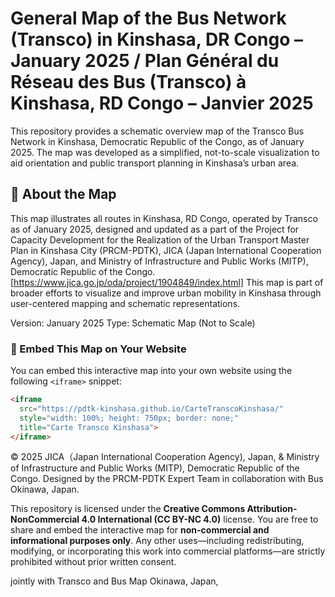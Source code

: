 # General Map of the Bus Network (Transco) in Kinshasa, DR Congo – January 2025 / Plan Général du Réseau des Bus (Transco) à Kinshasa, RD Congo – Janvier 2025 
This repository provides a schematic overview map of the Transco Bus Network in Kinshasa, Democratic Republic of the Congo, as of January 2025. The map was developed as a simplified, not-to-scale visualization to aid orientation and public transport planning in Kinshasa’s urban area.

## 📍 About the Map
This map illustrates all routes in Kinshasa, RD Congo, operated by Transco as of January 2025, designed and updated as a part of the Project for Capacity Development for the Realization of the Urban Transport Master Plan in Kinshasa City (PRCM-PDTK), JICA (Japan International Cooperation Agency), Japan, and Ministry of Infrastructure and Public Works (MITP), Democratic Republic of the Congo. 
[https://www.jica.go.jp/oda/project/1904849/index.html]
This map is part of broader efforts to visualize and improve urban mobility in Kinshasa through user-centered mapping and schematic representations.

Version: January 2025
Type: Schematic Map (Not to Scale)

### 🧩 Embed This Map on Your Website

You can embed this interactive map into your own website using the following `<iframe>` snippet:

```html
<iframe 
  src="https://pdtk-kinshasa.github.io/CarteTranscoKinshasa/" 
  style="width: 100%; height: 750px; border: none;" 
  title="Carte Transco Kinshasa">
</iframe>
```

© 2025 JICA（Japan International Cooperation Agency), Japan, & Ministry of Infrastructure and Public Works (MITP), Democratic Republic of the Congo. 
Designed by the PRCM-PDTK Expert Team in collaboration with Bus Okinawa, Japan.

This repository is licensed under the **Creative Commons Attribution-NonCommercial 4.0 International (CC BY-NC 4.0)** license. You are free to share and embed the interactive map for **non-commercial and informational purposes only**. Any other uses—including redistributing, modifying, or incorporating this work into commercial platforms—are strictly prohibited without prior written consent.



jointly with Transco and Bus Map Okinawa, Japan, 
